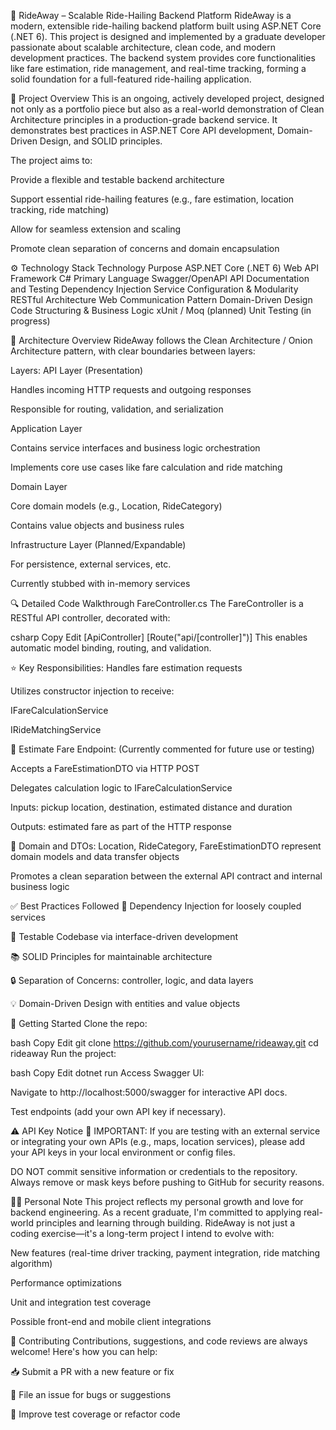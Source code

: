 🚖 RideAway – Scalable Ride-Hailing Backend Platform
RideAway is a modern, extensible ride-hailing backend platform built using ASP.NET Core (.NET 6). This project is designed and implemented by a graduate developer passionate about scalable architecture, clean code, and modern development practices. The backend system provides core functionalities like fare estimation, ride management, and real-time tracking, forming a solid foundation for a full-featured ride-hailing application.

📌 Project Overview
This is an ongoing, actively developed project, designed not only as a portfolio piece but also as a real-world demonstration of Clean Architecture principles in a production-grade backend service. It demonstrates best practices in ASP.NET Core API development, Domain-Driven Design, and SOLID principles.

The project aims to:

Provide a flexible and testable backend architecture

Support essential ride-hailing features (e.g., fare estimation, location tracking, ride matching)

Allow for seamless extension and scaling

Promote clean separation of concerns and domain encapsulation

⚙️ Technology Stack
Technology	Purpose
ASP.NET Core (.NET 6)	Web API Framework
C#	Primary Language
Swagger/OpenAPI	API Documentation and Testing
Dependency Injection	Service Configuration & Modularity
RESTful Architecture	Web Communication Pattern
Domain-Driven Design	Code Structuring & Business Logic
xUnit / Moq (planned)	Unit Testing (in progress)

🧠 Architecture Overview
RideAway follows the Clean Architecture / Onion Architecture pattern, with clear boundaries between layers:

Layers:
API Layer (Presentation)

Handles incoming HTTP requests and outgoing responses

Responsible for routing, validation, and serialization

Application Layer

Contains service interfaces and business logic orchestration

Implements core use cases like fare calculation and ride matching

Domain Layer

Core domain models (e.g., Location, RideCategory)

Contains value objects and business rules

Infrastructure Layer (Planned/Expandable)

For persistence, external services, etc.

Currently stubbed with in-memory services

🔍 Detailed Code Walkthrough
FareController.cs
The FareController is a RESTful API controller, decorated with:

csharp
Copy
Edit
[ApiController]
[Route("api/[controller]")]
This enables automatic model binding, routing, and validation.

⭐ Key Responsibilities:
Handles fare estimation requests

Utilizes constructor injection to receive:

IFareCalculationService

IRideMatchingService

🧮 Estimate Fare Endpoint:
(Currently commented for future use or testing)

Accepts a FareEstimationDTO via HTTP POST

Delegates calculation logic to IFareCalculationService

Inputs: pickup location, destination, estimated distance and duration

Outputs: estimated fare as part of the HTTP response

🧩 Domain and DTOs:
Location, RideCategory, FareEstimationDTO represent domain models and data transfer objects

Promotes a clean separation between the external API contract and internal business logic

✅ Best Practices Followed
🔄 Dependency Injection for loosely coupled services

🧪 Testable Codebase via interface-driven development

📚 SOLID Principles for maintainable architecture

🔒 Separation of Concerns: controller, logic, and data layers

💡 Domain-Driven Design with entities and value objects

🧪 Getting Started
Clone the repo:

bash
Copy
Edit
git clone https://github.com/yourusername/rideaway.git
cd rideaway
Run the project:

bash
Copy
Edit
dotnet run
Access Swagger UI:

Navigate to http://localhost:5000/swagger for interactive API docs.

Test endpoints (add your own API key if necessary).

⚠️ API Key Notice
🚨 IMPORTANT:
If you are testing with an external service or integrating your own APIs (e.g., maps, location services), please add your API keys in your local environment or config files.

DO NOT commit sensitive information or credentials to the repository.
Always remove or mask keys before pushing to GitHub for security reasons.

👨‍💻 Personal Note
This project reflects my personal growth and love for backend engineering. As a recent graduate, I'm committed to applying real-world principles and learning through building. RideAway is not just a coding exercise—it's a long-term project I intend to evolve with:

New features (real-time driver tracking, payment integration, ride matching algorithm)

Performance optimizations

Unit and integration test coverage

Possible front-end and mobile client integrations

🤝 Contributing
Contributions, suggestions, and code reviews are always welcome! Here's how you can help:

📥 Submit a PR with a new feature or fix

🐛 File an issue for bugs or suggestions

🧪 Improve test coverage or refactor code
